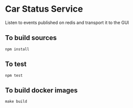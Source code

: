 # Car Status Service
Listen to events published on redis and transport it to the GUI

## To build sources
`npm install`

## To test
`npm test`

## To build docker images
`make build`
